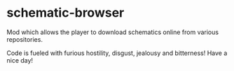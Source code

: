 # schematic-browser
Mod which allows the player to download schematics online from various repositories.

Code is fueled with furious hostility, disgust, jealousy and bitterness! Have a nice day!
